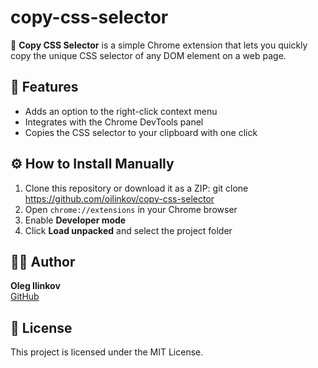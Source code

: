# copy-css-selector

🚀 **Copy CSS Selector** is a simple Chrome extension that lets you quickly copy the unique CSS selector of any DOM element on a web page.

## 📌 Features

- Adds an option to the right-click context menu
- Integrates with the Chrome DevTools panel
- Copies the CSS selector to your clipboard with one click

## ⚙️ How to Install Manually

1. Clone this repository or download it as a ZIP:
git clone https://github.com/oilinkov/copy-css-selector
2. Open `chrome://extensions` in your Chrome browser
3. Enable **Developer mode**
4. Click **Load unpacked** and select the project folder

## 🧑‍💻 Author

**Oleg Ilinkov**  
[GitHub](https://github.com/oilinkov)

## 📄 License

This project is licensed under the MIT License.
